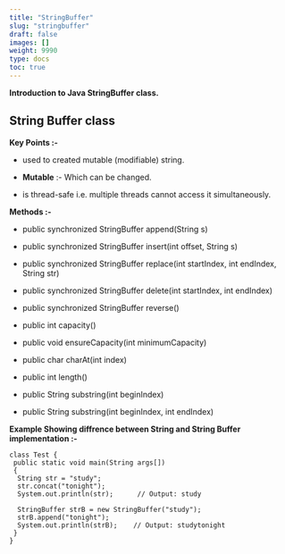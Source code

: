 ```yaml
---
title: "StringBuffer"
slug: "stringbuffer"
draft: false
images: []
weight: 9990
type: docs
toc: true
---
```


**Introduction to Java StringBuffer class.**

## String Buffer class
**Key Points :-**

 - used to created mutable (modifiable) string.
 
 - **Mutable** :- Which can be changed.
 - is thread-safe i.e. multiple threads cannot access it simultaneously.

**Methods :-**

 - public synchronized StringBuffer append(String s)

 - public synchronized StringBuffer insert(int offset, String s)

 - public synchronized StringBuffer replace(int startIndex, int endIndex, String str)

 - public synchronized StringBuffer delete(int startIndex, int endIndex)

 - public synchronized StringBuffer reverse()

 - public int capacity()

 - public void ensureCapacity(int minimumCapacity)

 - public char charAt(int index)

 - public int length()

 - public String substring(int beginIndex)

 - public String substring(int beginIndex, int endIndex)

**Example Showing diffrence between String and String Buffer implementation :-**

    class Test {
     public static void main(String args[])
     {
      String str = "study";
      str.concat("tonight");
      System.out.println(str);      // Output: study
    
      StringBuffer strB = new StringBuffer("study");
      strB.append("tonight");
      System.out.println(strB);    // Output: studytonight
     }
    }

